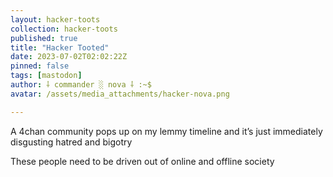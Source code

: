```yaml
---
layout: hacker-toots
collection: hacker-toots
published: true
title: "Hacker Tooted"
date: 2023-07-02T02:02:22Z
pinned: false
tags: [mastodon]
author: ⸸ commander ░ nova ⸸ :~$
avatar: /assets/media_attachments/hacker-nova.png

---
```


<p>A 4chan community pops up on my lemmy timeline and it’s just immediately disgusting hatred and bigotry </p><p>These people need to be driven out of online and offline society</p>


